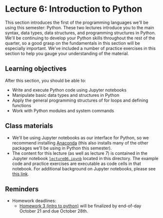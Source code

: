 # Lecture 6: Introduction to Python

This section introduces the first of the programming languages we'll be using this semester: Python. These two lectures introduce you to the main syntax, data types, data structures, and programming structures in Python. We'll be continuing to develop your Python skills throughout the rest of the quarter, so a good grasp on the fundamentals in this section will be especially important. We've included a number of practice exercises in this section to help you gauge your understanding of the material. 

## Learning objectives

After this section, you should be able to:
- Write and execute Python code using Jupyter notebooks
- Manipulate basic data types and structures in Python
- Apply the general programming structures of for loops and defining functions
- Work with Python modules and system commands

## Class materials

- We'll be using Jupyter notebooks as our interface for Python, so we recommend installing [Anaconda](https://github.com/fredhutch/tfcb_2021/tree/master/software#Python) (this also installs many of the other packages we'll be using in Python this semester).
- The content for this lecture (as well as lecture 7) is contained in the Jupyter notebook [`lecture06.ipynb`](lecture06.ipynb) located in this directory. The example code and practice exercises are executable as code cells in that notebook. For additional background on Jupyter notebooks, please see [this link](https://realpython.com/jupyter-notebook-introduction/).

## Reminders
- Homework deadlines:
  - [Homework 3 (intro to python)](../../homeworks/homework03) will be finalized by end-of-day October 21 and due October 28th.
